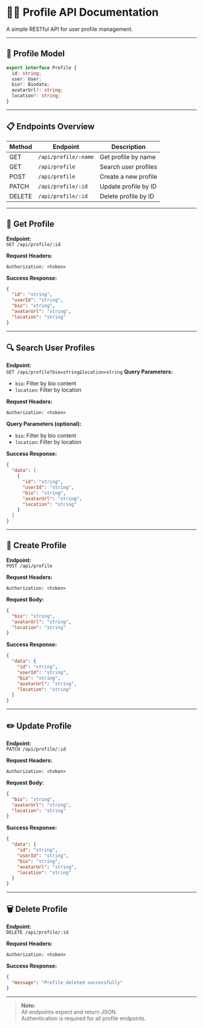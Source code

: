 # 🧑‍💼 Profile API Documentation

A simple RESTful API for user profile management.

---

## 📜 Profile Model

```typescript
export interface Profile {
  id: string;
  user: User;
  bio?: Biodata;
  avatarUrl?: string;
  location?: string;
}
```

---

## 📋 Endpoints Overview

| Method | Endpoint                  | Description                |
|--------|--------------------------|----------------------------|
| GET    | `/api/profile/:name`       | Get profile by name        |
| GET    | `/api/profile`           | Search user profiles       |
| POST   | `/api/profile`           | Create a new profile       |
| PATCH  | `/api/profile/:id`       | Update profile by ID       |
| DELETE | `/api/profile/:id`       | Delete profile by ID       |

---

## 📖 Get Profile

**Endpoint:**  
`GET /api/profile/:id`

**Request Headers:**
```
Authorization: <token>
```

**Success Response:**
```json
{
  "id": "string",
  "userId": "string",
  "bio": "string",
  "avatarUrl": "string",
  "location": "string"
}
```

---

## 🔍 Search User Profiles

**Endpoint:**  
`GET /api/profile?bio=string&location=string`
**Query Parameters:**
- `bio`: Filter by bio content
- `location`: Filter by location


**Request Headers:**
```
Authorization: <token>
```

**Query Parameters (optional):**
- `bio`: Filter by bio content
- `location`: Filter by location

**Success Response:**
```json
{
  "data": [
    {
      "id": "string",
      "userId": "string",
      "bio": "string",
      "avatarUrl": "string",
      "location": "string"
    }
  ]
}
```

---

## 📝 Create Profile

**Endpoint:**  
`POST /api/profile`

**Request Headers:**
```
Authorization: <token>
```

**Request Body:**
```json
{
  "bio": "string",
  "avatarUrl": "string",
  "location": "string"
}
```

**Success Response:**
```json
{
  "data": {
    "id": "string",
    "userId": "string",
    "bio": "string",
    "avatarUrl": "string",
    "location": "string"
  }
}
```

---

## ✏️ Update Profile

**Endpoint:**  
`PATCH /api/profile/:id`

**Request Headers:**
```
Authorization: <token>
```

**Request Body:**
```json
{
  "bio": "string",
  "avatarUrl": "string",
  "location": "string"
}
```

**Success Response:**
```json
{
  "data": {
    "id": "string",
    "userId": "string",
    "bio": "string",
    "avatarUrl": "string",
    "location": "string"
  }
}
```

---

## 🗑️ Delete Profile

**Endpoint:**  
`DELETE /api/profile/:id`

**Request Headers:**
```
Authorization: <token>
```

**Success Response:**
```json
{
  "message": "Profile deleted successfully"
}
```

---

> **Note:**  
> All endpoints expect and return JSON.  
> Authentication is required for all profile endpoints.